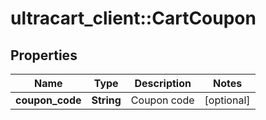 # ultracart_client::CartCoupon

## Properties
Name | Type | Description | Notes
------------ | ------------- | ------------- | -------------
**coupon_code** | **String** | Coupon code | [optional] 



